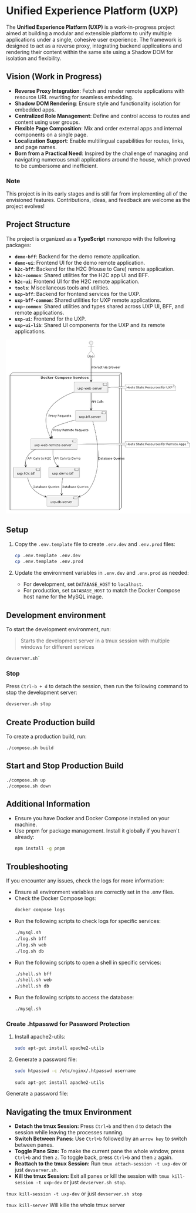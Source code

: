 # Unified Experience Platform (UXP)

The **Unified Experience Platform (UXP)** is a work-in-progress project aimed at building a modular and extensible platform to unify multiple applications under a single, cohesive user experience. The framework is designed to act as a reverse proxy, integrating backend applications and rendering their content within the same site using a Shadow DOM for isolation and flexibility.

## Vision (Work in Progress)

- **Reverse Proxy Integration**: Fetch and render remote applications with resource URL rewriting for seamless embedding.
- **Shadow DOM Rendering**: Ensure style and functionality isolation for embedded apps.
- **Centralized Role Management**: Define and control access to routes and content using user groups.
- **Flexible Page Composition**: Mix and order external apps and internal components on a single page.
- **Localization Support**: Enable multilingual capabilities for routes, links, and page names.
- **Born from a Practical Need**: Inspired by the challenge of managing and navigating numerous small applications around the house, which proved to be cumbersome and inefficient.

### Note
This project is in its early stages and is still far from implementing all of the envisioned features. Contributions, ideas, and feedback are welcome as the project evolves!

## Project Structure

The project is organized as a **TypeScript** monorepo with the following packages:

- **`demo-bff`**: Backend for the demo remote application.
- **`demo-ui`**: Frontend UI for the demo remote application.
- **`h2c-bff`**: Backend for the H2C (House to Care) remote application.
- **`h2c-common`**: Shared utilities for the H2C app UI and BFF.
- **`h2c-ui`**: Frontend UI for the H2C remote application.
- **`tools`**: Miscellaneous tools and utilities.
- **`uxp-bff`**: Backend for frontend services for the UXP.
- **`uxp-bff-common`**: Shared utilities for UXP remote applications.
- **`uxp-common`**: Shared utilities and types shared across UXP UI, BFF, and remote applications.
- **`uxp-ui`**: Frontend for the UXP.
- **`uxp-ui-lib`**: Shared UI components for the UXP and its remote applications.

![Architecture Diagram](out/docs/uxp/uxp.png)

## Setup

1. Copy the `.env.template` file to create `.env.dev` and `.env.prod` files:

   ```sh
   cp .env.template .env.dev
   cp .env.template .env.prod

   ```
2. Update the environment variables in `.env.dev` and `.env.prod` as needed:

   - For development, set `DATABASE_HOST` to `localhost`.
   - For production, set `DATABASE_HOST` to match the Docker Compose host name for the MySQL image.

## Development environment

To start the development environment, run:

> Starts the development server in a tmux session with multiple windows for different services

```sh
devserver.sh`
```

### Stop

Press `Ctrl-b + d` to detach the session, then run the following command to stop the development server:

```sh
devserver.sh stop
```

## Create Production build

To create a production build, run:

```
./compose.sh build
```

## Start and Stop Production Build

```
./compose.sh up
./compose.sh down

```

## Additional Information

- Ensure you have Docker and Docker Compose installed on your machine.
- Use pnpm for package management. Install it globally if you haven't already:
  ```sh
  npm install -g pnpm
  ```

## Troubleshooting

If you encounter any issues, check the logs for more information:

- Ensure all environment variables are correctly set in the .env files.
- Check the Docker Compose logs:
  ```sh
  docker compose logs
  ```
- Run the following scripts to check logs for specific services:
  ```sh
  ./mysql.sh
  ./log.sh bff
  ./log.sh web
  ./log.sh db
  ```
- Run the following scripts to open a shell in specific services:
  ```sh
  ./shell.sh bff
  ./shell.sh web
  ./shell.sh db
  ```
- Run the following scripts to access the database:
  ```sh
  ./mysql.sh
  ```

### Create .htpasswd for Password Protection

1. Install apache2-utils:

   ```sh
   sudo apt-get install apache2-utils
   ```
2. Generate a password file:

   ```sh
   sudo htpasswd -c /etc/nginx/.htpasswd username
   ```

   `sudo apt-get install apache2-utils`

Generate a password file:

## Navigating the tmux Environment

- **Detach the tmux Session:** Press `Ctrl+b` and then `d` to detach the session while leaving the processes running.
- **Switch Between Panes:** Use `Ctrl+b` followed by an `arrow key` to switch between panes.
- **Toggle Pane Size:** To make the current pane the whole window, press `Ctrl+b` and then `z`. To toggle back, press `Ctrl+b` and then `z` again.
- **Reattach to the tmux Session:** Run `tmux attach-session -t uxp-dev` or just `devserver.sh`.
- **Kill the tmux Session:** Exit all panes or kill the session with `tmux kill-session -t uxp-dev` or just `devserver.sh stop`.

`tmux kill-session -t uxp-dev` or just `devserver.sh stop`

`tmux kill-server` Will kille the whole tmux server
